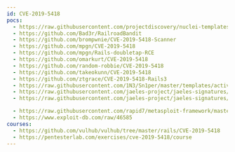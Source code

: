 ```yaml
---
id: CVE-2019-5418
pocs:
  - https://raw.githubusercontent.com/projectdiscovery/nuclei-templates/master/cves/2019/CVE-2019-5418.yaml
  - https://github.com/Bad3r/RailroadBandit
  - https://github.com/brompwnie/CVE-2019-5418-Scanner
  - https://github.com/mpgn/CVE-2019-5418
  - https://github.com/mpgn/Rails-doubletap-RCE
  - https://github.com/omarkurt/CVE-2019-5418
  - https://github.com/random-robbie/CVE-2019-5418
  - https://github.com/takeokunn/CVE-2019-5418
  - https://github.com/ztgrace/CVE-2019-5418-Rails3
  - https://raw.githubusercontent.com/1N3/Sn1per/master/templates/active/CVE-2019-5418_-_Rail_File_Content_Disclosure.sh
  - https://raw.githubusercontent.com/jaeles-project/jaeles-signatures/master/cves/rails-cve-2019-5418.yaml
  - https://raw.githubusercontent.com/jaeles-project/jaeles-signatures/master/cves/rails-info-leak-cve-2019-5418.yaml

  - https://raw.githubusercontent.com/rapid7/metasploit-framework/master/modules/auxiliary/gather/rails_doubletap_file_read.rb
  - https://www.exploit-db.com/raw/46585
courses:
  - https://github.com/vulhub/vulhub/tree/master/rails/CVE-2019-5418
  - https://pentesterlab.com/exercises/cve-2019-5418/course
---
```

